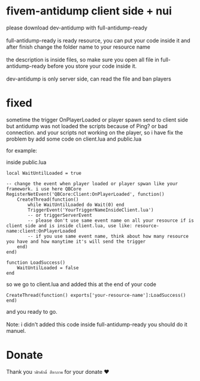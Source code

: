 # fivem-antidump client side + nui


please download dev-antidump with full-antidump-ready
<br><br>
full-antidump-ready is ready resource, you can put your code inside it and after finish change the folder name to your resource name<br>
<br>
the description is inside files, so make sure you open all file in full-antidump-ready before you store your code inside it.<br><br>
dev-antidump is only server side, can read the file and ban players
<br>


# fixed

sometime the trigger OnPlayerLoaded or player spawn send to client side but antidump was not loaded the scripts because of Ping? or bad connection. and your scripts not working on the player, so i have fix the problem by add some code on client.lua and public.lua

for example:

inside public.lua
```
local WaitUntilLoaded = true

-- change the event when player loaded or player spwan like your framework. i use here QBCore
RegisterNetEvent('QBCore:Client:OnPlayerLoaded', function()
    CreateThread(function()
        while WaitUntilLoaded do Wait(0) end
        TriggerEvent('YourTriggerNameInsideClient.lua')
        -- or triggerServerEvent
        -- please don't use same event name on all your resource if is client side and is inside client.lua, use like: resource-name:client:OnPlayerLoaded
        -- if you use same event name, think about how many resource you have and how manytime it's will send the trigger
    end)
end)

function LoadSuccess()
    WaitUntilLoaded = false
end
```

so we go to client.lua and added this at the end of your code

```
CreateThread(function() exports['your-resource-name']:LoadSuccess() end)

```

and you ready to go.
<br><br>
Note: i didn't added this code inside full-antidump-ready you should do it manuel.

# Donate

Thank you ```วชิรศักดิ์ สีหาภาค``` for your donate ❤️
